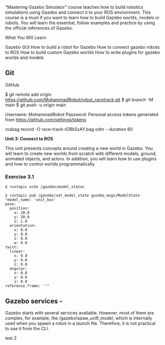 “Mastering Gazebo Simulator” course teaches how to build robotics simulations using Gazebo and connect it to your ROS environment. This course is a must if you want to learn how to build Gazebo worlds, models or robots. You will learn the essential, follow examples and practice by using the official references of Gazebo.

What You Will Learn

Gazebo GUI
How to build a robot for Gazebo
How to connect gazebo robots to ROS
How to build custom Gazebo worlds
How to write plugins for gazebo worlds and models


## Git 

GitHub

$ git remote add origin https://github.com/MohammadRobot/robot_racetrack.git
$ git branch -M main
$ git push -u origin main

Username: MohammadRobot
Password: Personal access tokens generated from https://github.com/settings/tokens


rosbag record -O race-track-rDBk5zAY.bag odm --duration 60


**Unit 3:   Connect to ROS**

This unit presents concepts around creating a new world in Gazebo. You will learn to create new worlds from scratch with different models, ground, animated objects, and actors. In addition, you will learn how to use plugins and how to control worlds programmatically.

### Exercise 3.1 

`$ rostopic echo /gazebo/model_states`

```
$ rostopic pub /gazebo/set_model_state gazebo_msgs/ModelState "model_name: 'unit_box'
pose:
  position:
    x: 10.0
    y: 20.0
    z: 1.0
  orientation:
    x: 0.0
    y: 0.0
    z: 0.0
    w: 0.0
twist:
  linear:
    x: 0.0
    y: 0.0
    z: 0.0
  angular:
    x: 0.0
    y: 0.0
    z: 0.0
reference_frame: ''"
```

## Gazebo services -
Gazebo starts with several services available. However, most of them are complex, for example, the /gazebo/spaw_urdf_model, which is internally used when you spawn a robot in a launch file. Therefore, it is not practical to use it from the CLI.

test 2
